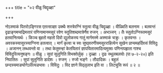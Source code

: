 +++
title = "०२ वीळु चिद्दृळ्हा"

+++

नोऽस्माकं पितरोऽङ्गिरस एतत्सञ्ज्ञा उक्थैः शस्त्रेरग्निं स्तुत्वा वीळु चिद्दृळ्हा । वीळ्विति बलनाम । बलवन्तं दृढाङ्गमप्यद्रिमत्तारं पणिनामानमसुरं रवेण स्तुतिशब्दमात्रेणैव रुजन् । अभञ्जन् । तैः स्तुतोऽग्निस्तमसुरं हतवानित्यर्थः । किञ्च बृहतो महतो दिवो द्युलोकस्य गातुं मार्गमस्मे अस्माकं चक्रुः । कृतवन्तः । अवरकस्यासुरस्याग्निना हतत्वात् । मार्गं कृत्वा च स्वः सुष्ठ्वरणीयमसुरराहित्येन सुखेन प्राप्यमहर्दिवसं विविदुः । अजानन् लब्धवन्तो वा । तथा केतुमन्हां केतयितारं ज्ञापयितारमादित्यमुस्राः पणिनापहृाता गाश्च विविदुरित्यनुषङ्गः ॥ वीळु । सुपां सुलुगिति विभक्तेर्लुक् । दृळ्हा । दृढः स्थूलबलयोः (पा ७-२-२०) इति निपातितः । सुपां सुलुगिति डादेशः । रुजन् । रुजो भङ्गे । तौदादिकः । बहुलं छन्दस्यमाङ्योगेऽपीत्यडभावः । विविदुः । विद ज्ञाने विद्लृलाभ इति वा । लिट्युसि रूपं ॥ २ ॥